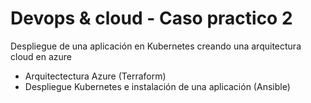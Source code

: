 # Devops & cloud - Caso practico 2

Despliegue de una aplicación en Kubernetes creando una arquitectura cloud en azure

- Arquitectectura Azure (Terraform) 
- Despliegue Kubernetes e instalación de una aplicación (Ansible)
